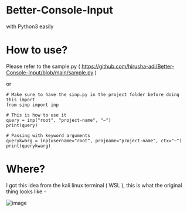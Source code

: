 # Better-Console-Input
with Python3 easily

# How to use?
Please refer to the sample.py ( https://github.com/hirusha-adi/Better-Console-Input/blob/main/sample.py )

or 

```
# Make sure to have the sinp.py in the project folder before doing this import
from sinp import inp

# This is how to use it
query = inp("root", "project-name", "~")
print(query)

# Passing with keyword arguments
querykwarg = inp(username="root", projname="project-name", ctx="~")
print(querykwarg)
```

# Where?

I got this idea from the kali linux terminal ( WSL ), this is what the original thing looks like - 

![image](https://user-images.githubusercontent.com/36286877/130919644-20b79bc8-0f25-429f-81e4-0e024772492a.png)


